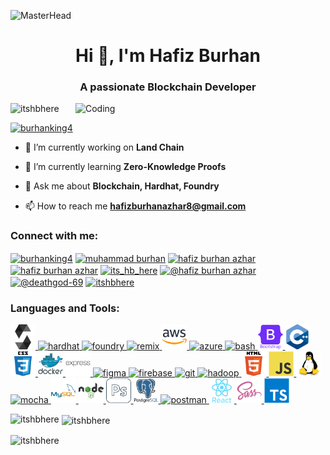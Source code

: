 ![MasterHead](https://github.com/itshbhere/itshbhere/blob/main/assets/masterhead.png)

<h1 align="center">Hi 👋, I'm Hafiz Burhan</h1>
<h3 align="center">A passionate Blockchain Developer</h3>
<img align="right" alt="Coding" width="400" src="https://www.icegif.com/wp-content/uploads/2022/01/icegif-174.gif">

<p align="left"> <img src="https://komarev.com/ghpvc/?username=itshbhere&label=Profile%20views&color=0e75b6&style=flat" alt="itshbhere" /> </p>

<p align="left"> <a href="https://twitter.com/burhanking4" target="blank"><img src="https://img.shields.io/twitter/follow/burhanking4?logo=twitter&style=for-the-badge" alt="burhanking4" /></a> </p>

- 🔭 I’m currently working on **Land Chain**

- 🌱 I’m currently learning **Zero-Knowledge Proofs**

- 💬 Ask me about **Blockchain, Hardhat, Foundry**

- 📫 How to reach me **hafizburhanazhar8@gmail.com**

<h3 align="left">Connect with me:</h3>
<p align="left">
<a href="https://twitter.com/burhanking4" target="blank"><img align="center" src="https://raw.githubusercontent.com/rahuldkjain/github-profile-readme-generator/master/src/images/icons/Social/twitter.svg" alt="burhanking4" height="30" width="40" /></a>
<a href="https://linkedin.com/in/muhammad burhan" target="blank"><img align="center" src="https://raw.githubusercontent.com/rahuldkjain/github-profile-readme-generator/master/src/images/icons/Social/linked-in-alt.svg" alt="muhammad burhan" height="30" width="40" /></a>
<a href="https://kaggle.com/hafiz burhan azhar" target="blank"><img align="center" src="https://raw.githubusercontent.com/rahuldkjain/github-profile-readme-generator/master/src/images/icons/Social/kaggle.svg" alt="hafiz burhan azhar" height="30" width="40" /></a>
<a href="https://fb.com/hafiz burhan azhar" target="blank"><img align="center" src="https://raw.githubusercontent.com/rahuldkjain/github-profile-readme-generator/master/src/images/icons/Social/facebook.svg" alt="hafiz burhan azhar" height="30" width="40" /></a>
<a href="https://instagram.com/its_hb_here" target="blank"><img align="center" src="https://raw.githubusercontent.com/rahuldkjain/github-profile-readme-generator/master/src/images/icons/Social/instagram.svg" alt="its_hb_here" height="30" width="40" /></a>
<a href="https://medium.com/@hafiz burhan azhar" target="blank"><img align="center" src="https://raw.githubusercontent.com/rahuldkjain/github-profile-readme-generator/master/src/images/icons/Social/medium.svg" alt="@hafiz burhan azhar" height="30" width="40" /></a>
<a href="https://www.youtube.com/c/@deathgod-69" target="blank"><img align="center" src="https://raw.githubusercontent.com/rahuldkjain/github-profile-readme-generator/master/src/images/icons/Social/youtube.svg" alt="@deathgod-69" height="30" width="40" /></a>
<a href="https://www.leetcode.com/itshbhere" target="blank"><img align="center" src="https://raw.githubusercontent.com/rahuldkjain/github-profile-readme-generator/master/src/images/icons/Social/leet-code.svg" alt="itshbhere" height="30" width="40" /></a>
</p>

<h3 align="left">Languages and Tools:</h3>
<p align="left"> 
<a href="https://soliditylang.org" target="_blank" rel="noreferrer"> <img src="https://raw.githubusercontent.com/devicons/devicon/master/icons/solidity/solidity-original.svg" alt="solidity" width="40" height="40"/> </a> 
<a href="https://hardhat.org" target="_blank" rel="noreferrer"> <img src="https://hardhat.org/_next/static/media/hardhat-logo.5c5f6875.svg" alt="hardhat" width="40" height="40"/> </a> 
<a href="https://getfoundry.sh" target="_blank" rel="noreferrer"> <img src="https://raw.githubusercontent.com/devicons/devicon/master/icons/foundry/foundry-original.svg" alt="foundry" width="40" height="40"/> </a> 
<a href="https://remix.ethereum.org" target="_blank" rel="noreferrer"> <img src="https://remix.ethereum.org/assets/img/favicon/favicon-32x32.png" alt="remix" width="40" height="40"/> </a>
<a href="https://aws.amazon.com" target="_blank" rel="noreferrer"> <img src="https://raw.githubusercontent.com/devicons/devicon/master/icons/amazonwebservices/amazonwebservices-original-wordmark.svg" alt="aws" width="40" height="40"/> </a> 
<a href="https://azure.microsoft.com/en-in/" target="_blank" rel="noreferrer"> <img src="https://www.vectorlogo.zone/logos/microsoft_azure/microsoft_azure-icon.svg" alt="azure" width="40" height="40"/> </a> 
<a href="https://www.gnu.org/software/bash/" target="_blank" rel="noreferrer"> <img src="https://www.vectorlogo.zone/logos/gnu_bash/gnu_bash-icon.svg" alt="bash" width="40" height="40"/> </a> 
<a href="https://getbootstrap.com" target="_blank" rel="noreferrer"> <img src="https://raw.githubusercontent.com/devicons/devicon/master/icons/bootstrap/bootstrap-plain-wordmark.svg" alt="bootstrap" width="40" height="40"/> </a> 
<a href="https://www.w3schools.com/cpp/" target="_blank" rel="noreferrer"> <img src="https://raw.githubusercontent.com/devicons/devicon/master/icons/cplusplus/cplusplus-original.svg" alt="cplusplus" width="40" height="40"/> </a> 
<a href="https://www.w3schools.com/css/" target="_blank" rel="noreferrer"> <img src="https://raw.githubusercontent.com/devicons/devicon/master/icons/css3/css3-original-wordmark.svg" alt="css3" width="40" height="40"/> </a> 
<a href="https://www.docker.com/" target="_blank" rel="noreferrer"> <img src="https://raw.githubusercontent.com/devicons/devicon/master/icons/docker/docker-original-wordmark.svg" alt="docker" width="40" height="40"/> </a> 
<a href="https://expressjs.com" target="_blank" rel="noreferrer"> <img src="https://raw.githubusercontent.com/devicons/devicon/master/icons/express/express-original-wordmark.svg" alt="express" width="40" height="40"/> </a> 
<a href="https://www.figma.com/" target="_blank" rel="noreferrer"> <img src="https://www.vectorlogo.zone/logos/figma/figma-icon.svg" alt="figma" width="40" height="40"/> </a> 
<a href="https://firebase.google.com/" target="_blank" rel="noreferrer"> <img src="https://www.vectorlogo.zone/logos/firebase/firebase-icon.svg" alt="firebase" width="40" height="40"/> </a> 
<a href="https://git-scm.com/" target="_blank" rel="noreferrer"> <img src="https://www.vectorlogo.zone/logos/git-scm/git-scm-icon.svg" alt="git" width="40" height="40"/> </a> 
<a href="https://hadoop.apache.org/" target="_blank" rel="noreferrer"> <img src="https://www.vectorlogo.zone/logos/apache_hadoop/apache_hadoop-icon.svg" alt="hadoop" width="40" height="40"/> </a> 
<a href="https://www.w3.org/html/" target="_blank" rel="noreferrer"> <img src="https://raw.githubusercontent.com/devicons/devicon/master/icons/html5/html5-original-wordmark.svg" alt="html5" width="40" height="40"/> </a> 
<a href="https://developer.mozilla.org/en-US/docs/Web/JavaScript" target="_blank" rel="noreferrer"> <img src="https://raw.githubusercontent.com/devicons/devicon/master/icons/javascript/javascript-original.svg" alt="javascript" width="40" height="40"/> </a> 
<a href="https://www.linux.org/" target="_blank" rel="noreferrer"> <img src="https://raw.githubusercontent.com/devicons/devicon/master/icons/linux/linux-original.svg" alt="linux" width="40" height="40"/> </a> 
<a href="https://mochajs.org" target="_blank" rel="noreferrer"> <img src="https://www.vectorlogo.zone/logos/mochajs/mochajs-icon.svg" alt="mocha" width="40" height="40"/> </a> 
<a href="https://www.mysql.com/" target="_blank" rel="noreferrer"> <img src="https://raw.githubusercontent.com/devicons/devicon/master/icons/mysql/mysql-original-wordmark.svg" alt="mysql" width="40" height="40"/> </a> 
<a href="https://nodejs.org" target="_blank" rel="noreferrer"> <img src="https://raw.githubusercontent.com/devicons/devicon/master/icons/nodejs/nodejs-original-wordmark.svg" alt="nodejs" width="40" height="40"/> </a> 
<a href="https://www.photoshop.com/en" target="_blank" rel="noreferrer"> <img src="https://raw.githubusercontent.com/devicons/devicon/master/icons/photoshop/photoshop-line.svg" alt="photoshop" width="40" height="40"/> </a> 
<a href="https://www.postgresql.org" target="_blank" rel="noreferrer"> <img src="https://raw.githubusercontent.com/devicons/devicon/master/icons/postgresql/postgresql-original-wordmark.svg" alt="postgresql" width="40" height="40"/> </a> 
<a href="https://postman.com" target="_blank" rel="noreferrer"> <img src="https://www.vectorlogo.zone/logos/getpostman/getpostman-icon.svg" alt="postman" width="40" height="40"/> </a> 
<a href="https://reactjs.org/" target="_blank" rel="noreferrer"> <img src="https://raw.githubusercontent.com/devicons/devicon/master/icons/react/react-original-wordmark.svg" alt="react" width="40" height="40"/> </a> 
<a href="https://sass-lang.com" target="_blank" rel="noreferrer"> <img src="https://raw.githubusercontent.com/devicons/devicon/master/icons/sass/sass-original.svg" alt="sass" width="40" height="40"/> </a> 
<a href="https://www.typescriptlang.org/" target="_blank" rel="noreferrer"> <img src="https://raw.githubusercontent.com/devicons/devicon/master/icons/typescript/typescript-original.svg" alt="typescript" width="40" height="40"/> </a> 
</p>
<p><img align="left" src="https://github-readme-stats.vercel.app/api/top-langs?username=itshbhere&show_icons=true&locale=en&layout=compact" alt="itshbhere" /></p>

<p>&nbsp;<img align="center" src="https://github-readme-stats.vercel.app/api?username=itshbhere&show_icons=true&locale=en" alt="itshbhere" /></p>

<p><img align="center" src="https://github-readme-streak-stats.herokuapp.com/?user=itshbhere&" alt="itshbhere" /></p>
